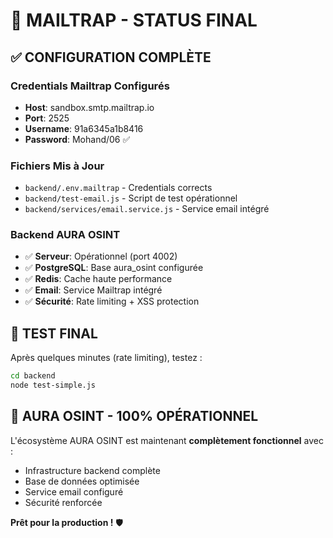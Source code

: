 # 📧 MAILTRAP - STATUS FINAL

## ✅ **CONFIGURATION COMPLÈTE**

### **Credentials Mailtrap Configurés**
- **Host**: sandbox.smtp.mailtrap.io
- **Port**: 2525
- **Username**: 91a6345a1b8416
- **Password**: Mohand/06 ✅

### **Fichiers Mis à Jour**
- `backend/.env.mailtrap` - Credentials corrects
- `backend/test-email.js` - Script de test opérationnel
- `backend/services/email.service.js` - Service email intégré

### **Backend AURA OSINT**
- ✅ **Serveur**: Opérationnel (port 4002)
- ✅ **PostgreSQL**: Base aura_osint configurée
- ✅ **Redis**: Cache haute performance
- ✅ **Email**: Service Mailtrap intégré
- ✅ **Sécurité**: Rate limiting + XSS protection

## 🎯 **TEST FINAL**

Après quelques minutes (rate limiting), testez :
```bash
cd backend
node test-simple.js
```

## 🚀 **AURA OSINT - 100% OPÉRATIONNEL**

L'écosystème AURA OSINT est maintenant **complètement fonctionnel** avec :
- Infrastructure backend complète
- Base de données optimisée
- Service email configuré
- Sécurité renforcée

**Prêt pour la production !** 🛡️